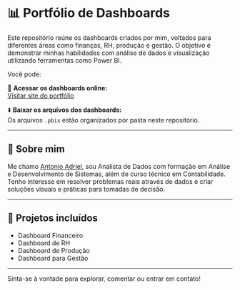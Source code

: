 # 📊 Portfólio de Dashboards

Este repositório reúne os dashboards criados por mim, voltados para diferentes áreas como finanças, RH, produção e gestão. O objetivo é demonstrar minhas habilidades com análise de dados e visualização utilizando ferramentas como Power BI.

Você pode:

🔗 **Acessar os dashboards online:**  
[Visitar site do portfólio](https://sites.google.com/view/portifolio-powerbi-adriel/in%C3%ADcio)  

⬇️ **Baixar os arquivos dos dashboards:**  
Os arquivos `.pbix` estão organizados por pasta neste repositório.

---

## 💼 Sobre mim

Me chamo [Antonio Adriel](https://www.linkedin.com/in/adriel-nascimentons7/), sou Analista de Dados com formação em Análise e Desenvolvimento de Sistemas, além de curso técnico em Contabilidade. Tenho interesse em resolver problemas reais através de dados e criar soluções visuais e práticas para tomadas de decisão.

---

## 📂 Projetos incluídos

- Dashboard Financeiro
- Dashboard de RH
- Dashboard de Produção
- Dashboard para Gestão

---

Sinta-se à vontade para explorar, comentar ou entrar em contato!
